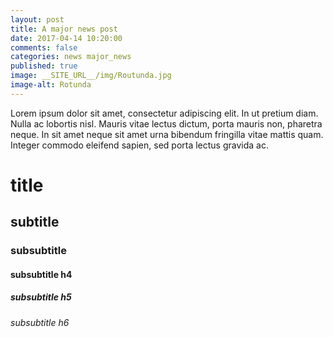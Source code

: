 ```yaml
---
layout: post
title: A major news post
date: 2017-04-14 10:20:00
comments: false
categories: news major_news
published: true
image: __SITE_URL__/img/Routunda.jpg
image-alt: Rotunda
---
```


Lorem ipsum dolor sit amet, consectetur adipiscing elit. In ut pretium diam. Nulla ac lobortis nisl. Mauris vitae lectus dictum, porta mauris non, pharetra neque. In sit amet neque sit amet urna bibendum fringilla vitae mattis quam. Integer commodo eleifend sapien, sed porta lectus gravida ac.

<!--more-->

<h1>title</h1>

<h2>subtitle</h2>

<h3>subsubtitle</h3>

<h4>subsubtitle h4</h4>

<h5>subsubtitle h5</h5>

<h6>subsubtitle h6</h6>
